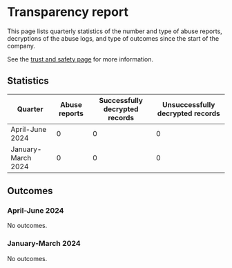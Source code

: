 
# Transparency report

This page lists quarterly statistics of the number and type of abuse reports, decryptions of the abuse logs, and type of outcomes since the start of the company.

See the [trust and safety page]() for more information.


## Statistics


| Quarter | Abuse reports | Successfully decrypted records | Unsuccessfully decrypted records |
| - | - | - | - |
| April-June 2024 | 0 | 0 | 0 |
| January-March 2024 | 0 | 0 | 0 |


## Outcomes

### April-June 2024

No outcomes.


### January-March 2024

No outcomes.

